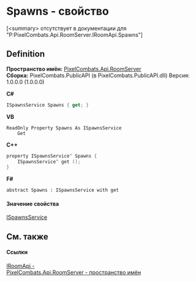 # Spawns - свойство


\[&lt;summary&gt; отсутствует в документации для "P:PixelCombats.Api.RoomServer.IRoomApi.Spawns"\]



## Definition
**Пространство имён:** <a href="c9bc8f2a-0186-2d92-afcf-bc1871171a49">PixelCombats.Api.RoomServer</a>  
**Сборка:** PixelCombats.PublicAPI (в PixelCombats.PublicAPI.dll) Версия: 1.0.0.0 (1.0.0.0)

**C#**
``` C#
ISpawnsService Spawns { get; }
```
**VB**
``` VB
ReadOnly Property Spawns As ISpawnsService
	Get
```
**C++**
``` C++
property ISpawnsService^ Spawns {
	ISpawnsService^ get ();
}
```
**F#**
``` F#
abstract Spawns : ISpawnsService with get
```



#### Значение свойства
<a href="17fb7240-ba91-aa2e-7032-5ac8830ded78">ISpawnsService</a>

## См. также


#### Ссылки
<a href="f99f01e3-e0d8-f390-7d6f-e31894365b4e">IRoomApi - </a>  
<a href="c9bc8f2a-0186-2d92-afcf-bc1871171a49">PixelCombats.Api.RoomServer - пространство имён</a>  
